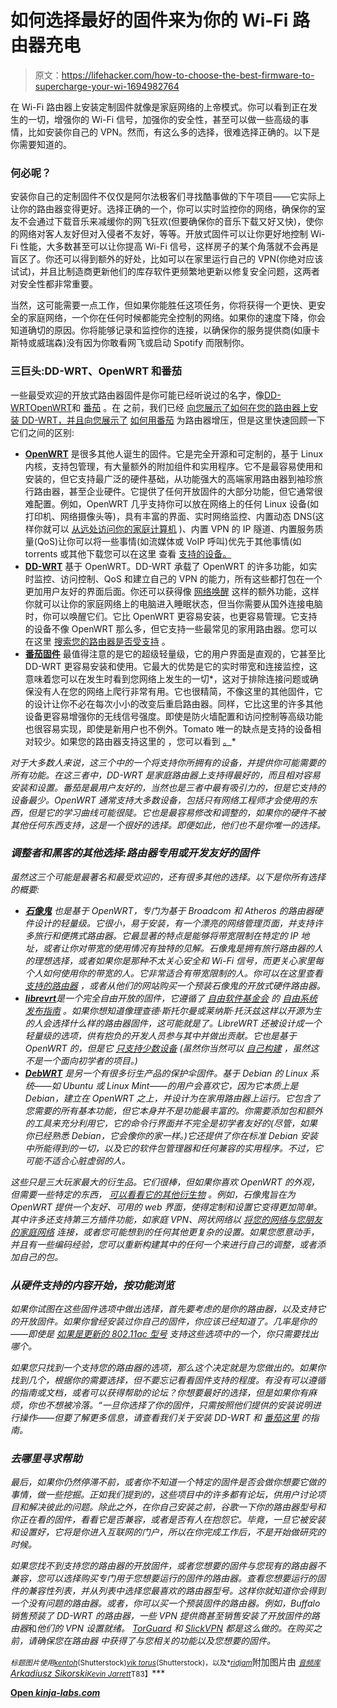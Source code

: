 # 如何选择最好的固件来为你的 Wi-Fi 路由器充电

> 原文：<https://lifehacker.com/how-to-choose-the-best-firmware-to-supercharge-your-wi-1694982764>

在 Wi-Fi 路由器上安装定制固件就像是家庭网络的上帝模式。你可以看到正在发生的一切，增强你的 Wi-Fi 信号，加强你的安全性，甚至可以做一些高级的事情，比如安装你自己的 VPN。然而，有这么多的选择，很难选择正确的。以下是你需要知道的。



### 何必呢？

安装你自己的定制固件不仅仅是阿尔法极客们寻找酷事做的下午项目——它实际上让你的路由器变得更好。选择正确的一个，你可以实时监控你的网络，确保你的室友不会通过下载音乐来减缓你的网飞狂欢(但要确保你的音乐下载又好又快)，使你的网络对客人友好但对入侵者不友好，等等。开放式固件可以让你更好地控制 Wi-Fi 性能，大多数甚至可以让你提高 Wi-Fi 信号，这样房子的某个角落就不会再是盲区了。你还可以得到额外的好处，比如可以在家里运行自己的 VPN(你绝对应该试试)，并且比制造商更新他们的库存软件更频繁地更新以修复安全问题，这两者对安全性都非常重要。

当然，这可能需要一点工作，但如果你能胜任这项任务，你将获得一个更快、更安全的家庭网络，一个你在任何时候都能完全控制的网络。如果你的速度下降，你会知道确切的原因。你将能够记录和监控你的连接，以确保你的服务提供商(如康卡斯特或威瑞森)没有因为你敢看网飞或启动 Spotify 而限制你。

### 三巨头:DD-WRT、OpenWRT 和番茄

一些最受欢迎的开放式路由器固件是你可能已经听说过的名字，像[DD-WRT](http://www.dd-wrt.com/site/index)[OpenWRT](https://openwrt.org/)和 [番茄](http://www.polarcloud.com/tomato) 。在 之前，我们已经 [向您展示了如何在您的路由器上安装 DD-WRT，并且向您展示了](https://lifehacker.com/how-to-supercharge-your-router-with-dd-wrt-508138224) [如何用番茄](http://lifehacker.com/turn-your-60-router-into-a-user-friendly-super-router-344765) 为路由器增压，但是这里快速回顾一下它们之间的区别:

*   [**OpenWRT**](https://openwrt.org/) 是很多其他人诞生的固件。它是完全开源和可定制的，基于 Linux 内核，支持包管理，有大量额外的附加组件和实用程序。它不是最容易使用和安装的，但它支持最广泛的硬件基础，从功能强大的高端家用路由器到袖珍旅行路由器，甚至企业硬件。它提供了任何开放固件的大部分功能，但它通常很难配置。例如，OpenWRT 几乎支持你可以放在网络上的任何 Linux 设备(如打印机、网络摄像头等)，具有丰富的界面、实时网络监控、内置动态 DNS(这样你就可以 [从远处访问你的家庭计算机](http://lifehacker.com/know-your-network-lesson-4-access-your-home-computers-5831841) )、内置 VPN 的 IP 隧道、内置服务质量(QoS)让你可以将一些事情(如流媒体或 VoIP 呼叫)优先于其他事情(如 torrents 或其他下载您可以在这里 查看 [支持的设备。](http://wiki.openwrt.org/toh/start)
*   [**DD-WRT**](http://en.wikipedia.org/wiki/DD-WRT) 基于 OpenWRT。DD-WRT 承载了 OpenWRT 的许多功能，如实时监控、访问控制、QoS 和建立自己的 VPN 的能力，所有这些都打包在一个更加用户友好的界面后面。你还可以获得像 [网络唤醒](http://lifehacker.com/rule-your-computer-from-afar-by-setting-up-wake-on-lan-5786791) 这样的额外功能，这样你就可以让你的家庭网络上的电脑进入睡眠状态，但当你需要从国外连接电脑时，你可以唤醒它们。它比 OpenWRT 更容易安装，也更容易管理。它支持的设备不像 OpenWRT 那么多，但它支持一些最常见的家用路由器。您可以在这里 [搜索您的路由器是否受支持](http://www.dd-wrt.com/site/support/router-database) 。
*   [**番茄固件**](http://www.polarcloud.com/tomato) 最值得注意的是它的超级轻量级，它的用户界面是直观的，它甚至比 DD-WRT 更容易安装和使用。它最大的优势是它的实时带宽和连接监控，这意味着您可以在发生时看到您网络上发生的一切*，这对于排除连接问题或确保没有人在您的网络上爬行非常有用。它也很精简，不像这里的其他固件，它的设计让你不必在每次小小的改变后重启路由器。同样，它比这里的许多其他设备更容易增强你的无线信号强度。即使是防火墙配置和访问控制等高级功能也很容易实现，即使是新用户也不例外。Tomato 唯一的缺点是支持的设备相对较少。如果您的路由器支持这里的 ，您可以看到 [。](http://www.polarcloud.com/tomatofaq#what_will_this_run_on)*

*对于大多数人来说，这三个中的一个将支持你所拥有的设备，并提供你可能需要的所有功能。在这三者中，DD-WRT 是家庭路由器上支持得最好的，而且相对容易安装和设置。番茄是最用户友好的，当然也是三者中最有吸引力的，但是它支持的设备最少。OpenWRT 通常支持大多数设备，包括只有网络工程师才会使用的东西，但是它的学习曲线可能很陡。它也是最容易修改和调整的，如果你的硬件不被其他任何东西支持，这是一个很好的选择。即便如此，他们也不是你唯一的选择。*

### *调整者和黑客的其他选择:路由器专用或开发友好的固件*

*虽然这三个可能是最著名和最受欢迎的，还有很多其他的选择。以下是你所有选择的概要:*

*   *[**石像鬼**](http://www.gargoyle-router.com/) 也是基于 OpenWRT，专门为基于 Broadcom 和 Atheros 的路由器硬件设计的轻量级。它很小，易于安装，有一个漂亮的网络管理页面，并支持许多旅行和便携式路由器。它最显著的特点是能够将带宽限制在特定的 IP 地址，或者让你对带宽的使用情况有独特的见解。石像鬼是拥有旅行路由器的人的理想选择，或者如果你是那种不太关心安全和 Wi-Fi 信号，而更关心家里每个人如何使用你的带宽的人。它非常适合有带宽限制的人。你可以在这里查看 [支持的路由器](http://www.gargoyle-router.com/wiki/doku.php?id=supported_routers_-_tested_routers) ，或者从他们的网站购买一个预装石像鬼的开放式硬件路由器。*
*   *[**librevrt**](http://librewrt.org/index.php?title=Main_Page)是一个完全自由开放的固件，它遵循了 [自由软件基金会](http://www.fsf.org/) 的 [自由系统发布指南](http://en.wikipedia.org/wiki/GNU_Project#GNU_Free_System_Distribution_Guidelines) 。如果你想知道像理查德·斯托尔曼或莱纳斯·托沃兹这样以开源为生的人会选择什么样的路由器固件，这可能就是了。LibreWRT 还被设计成一个轻量级的选项，供有抱负的开发人员参与其中并做出贡献。它也是基于 OpenWRT 的，但是它 [只支持少数设备](http://librewrt.org/index.php?title=Hardware_Support) (虽然你当然可以 [自己构建](http://librewrt.org/index.php?title=How_To_Build_LibreWRT) ，虽然这不是一个面向初学者的项目。)*
*   *[**DebWRT**](http://debwrt.net/) 是另一个有很多衍生产品的保护伞固件。基于 Debian 的 Linux 系统——如 Ubuntu 或 Linux Mint——的用户会喜欢它，因为它本质上是 Debian，建立在 OpenWRT 之上，并设计为在家用路由器上运行。它包含了您需要的所有基本功能，但它本身并不是功能最丰富的。你需要添加包和额外的工具来充分利用它，它的命令行界面并不完全是初学者友好的(尽管，如果你已经熟悉 Debian，它会像你的家一样。)它还提供了你在标准 Debian 安装中所能得到的一切，以及它的软件包管理器和任何兼容的实用程序。不过，它可能不适合心脏虚弱的人。*

*这些只是三大玩家最大的衍生品。它们很棒，但如果你喜欢 OpenWRT 的外观，但需要一些特定的东西， [可以看看它的其他衍生物](http://en.wikipedia.org/wiki/OpenWrt#Derivatives) 。例如，石像鬼旨在为 OpenWRT 提供一个友好、可用的 web 界面，使得定制和设置它变得更加简单。其中许多还支持第三方插件功能，如家庭 VPN、网状网络以 [将您的网络与您朋友的家庭网络](https://lifehacker.com/build-your-own-vpn-to-pimp-out-your-gaming-streaming-5900969) 连接，或者您可能想到的任何其他更复杂的设置。如果您愿意动手，并且有一些编码经验，您可以重新构建其中的任何一个来进行自己的调整，或者添加自己的包。*

### *从硬件支持的内容开始，按功能浏览*

*如果你试图在这些固件选项中做出选择，首先要考虑的是你的路由器，以及支持它的开放固件。如果你曾经安装过你自己的固件，你应该已经知道了。几率是你的——即使是 [如果是更新的 802.11ac 型号](https://lifehacker.com/five-best-home-wi-fi-routers-5920709) 支持这些选项中的一个，你只需要找出哪个。*

*如果您只找到一个支持您的路由器的选项，那么这个决定就是为您做出的。如果你找到几个，根据你的需要选择，但不要忘记看看固件支持的程度。有没有可以遵循的指南或文档，或者可以获得帮助的论坛？你想要最好的选择，但是如果你有麻烦，你也不想被冷落。“一旦你选择了你的固件，只需按照他们提供的安装说明进行操作——但要了解更多信息，请查看我们关于安装 DD-WRT 和 [番茄这里](http://lifehacker.com/turn-your-60-router-into-a-user-friendly-super-router-344765) 的指南。*

### *去哪里寻求帮助*

*最后，如果你仍然停滞不前，或者你不知道一个特定的固件是否会做你想要它做的事情，做一些挖掘。正如我们提到的，这些项目中的许多都有论坛，供用户讨论项目和解决彼此的问题。除此之外，在你自己安装之前，谷歌一下你的路由器型号和你正在看的固件，看看它是否兼容，或者是否有人在抱怨它。毕竟，一旦它被安装和设置好，它将是你进入互联网的门户，所以在你完成工作后，不是开始做研究的时候。*

*如果您找不到支持您的路由器的开放固件，或者您想要的固件与您现有的路由器不兼容，您可以选择购买专门用于您想要运行的固件的路由器。查看您想要运行的固件的兼容性列表，并从列表中选择您最喜欢的路由器型号。这样你就知道你会得到一个没有问题的路由器。或者，你可以买一个预装固件的路由器。例如，Buffalo 销售预装了 DD-WRT 的路由器，一些 VPN 提供商甚至销售安装了开放固件的路由器*和*他们的 VPN 设置就绪。 [TorGuard](http://torguard.net/store/) 和 [SlickVPN](http://www.slickvpn.com/routers.html) 都是这么做的。在购买之前，请确保您在路由器 中获得了与您相关的功能以及您想要的固件。*

*<small>*标题图片使用*</small>[<small>*kentoh*</small>](http://www.shutterstock.com/pic.mhtml?id=230742631&src=id)<small>*(Shutterstock)*</small>[<small>*vik torus*</small>](http://www.shutterstock.com/pic.mhtml?id=168653069&src=id)<small>*(Shutterstock)，以及*</small>[<small>*ridjam*</small>](http://www.shutterstock.com/pic.mhtml?id=200530865&src=id)附加图片由 [<small>*音频库*</small>](https://www.flickr.com/photos/audioreservoir/14764070934)<small></small>*[*Arkadiusz Sikorski*](https://www.flickr.com/photos/arakus/8114432077)*[<small>*Kevin Jarrett*</small>](https://www.flickr.com/photos/kjarrett/8303707166)<small>T83】</small>***

**[Open *kinja-labs.com*](http://kinja-labs.com/related-widget/?posts=915783308,1646574925,5833254&title=Recommended%20stories)**